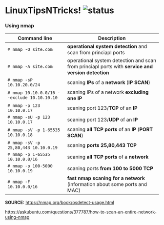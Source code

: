 # LinuxTipsNTricks! ![status](https://img.shields.io/readthedocs/pip.svg)
### Using nmap ###

| Command line | Description |
| --- | --- |
| `# nmap -O site.com` | **operational system detection** and scan from princiapl ports|
| `# nmap -A site.com` | operational system detection and scan from princiapl ports with **service and version detection** |
| `# nmap -sP 10.10.20.0/24` | scaning **IPs** of a **network** (**IP SCAN**) |
| `# nmap 10.10.0.0/16 --exclude 10.10.10.10` | scaning IPs of a network **excluding one IP** |
| `# nmap -p 123 10.10.0.17` | scaning port 123/**TCP** of an **IP** |
| `# nmap -sU -p 123 10.10.0.17` | scaning port 123/**UDP** of an **IP** |
| `# nmap -sV -p 1-65535 10.10.0.18` | scaning **all TCP ports** of an **IP** (**PORT SCAN**) |
| `# nmap -sV -p 25,80,443 10.10.0.19` | scaning **ports 25,80,443 TCP** |
| `# nmap -p 1-65535 10.10.0.0/16` | scaning **all TCP ports** of a **network** |
| `# nmap -p 100-5000 10.10.0.19` | scaning ports **from 100 to 5000 TCP** |
| `# nmap -F 10.10.0.0/16` | **fast nmap scaning for a network** (information about some ports and MAC) |


**SOURCE:**
https://nmap.org/book/osdetect-usage.html

https://askubuntu.com/questions/377787/how-to-scan-an-entire-network-using-nmap
